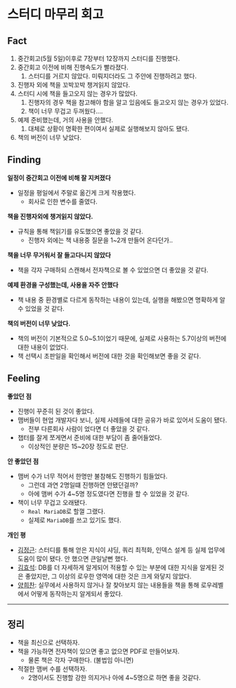 # 스터디 마무리 회고

## Fact
1. 중간회고(5월 5일)이후로 7장부터 12장까지 스터디를 진행했다.
2. 중간회고 이전에 비해 진행속도가 빨라졌다.
	1. 스터디를 거르지 않았다. 미뤄지더라도 그 주안에 진행하려고 했다.
3. 진행자 외에 책을 꼬박꼬박 챙겨읽지 않았다.
4. 스터디 시에 책을 들고오지 않는 경우가 많았다.
	1. 진행자의 경우 책을 참고해야 함을 알고 있음에도 들고오지 않는 경우가 있었다.
	2. 책이 너무 무겁고 두꺼웠다....
5. 예제 준비했는데, 거의 사용을 안했다.
	1. 대체로 상황이 명확한 편이여서 실제로 실행해보지 않아도 됐다. 
6. 책의 버전이 너무 낮았다.

## Finding
**일정이 중간회고 이전에 비해 잘 지켜졌다**
- 일정을 평일에서 주말로 옮긴게 크게 작용했다.
	- 회사로 인한 변수를 줄였다.

**책을 진행자외에 챙겨읽지 않았다.**
- 규칙을 통해 책읽기를 유도했으면 좋았을 것 같다.
	- 진행자 외에는 책 내용중 질문을 1~2개 만들어 온다던가..

**책을 너무 무거워서 잘 들고다니지 않았다**
- 책을 각자 구매하되 스캔해서 전자책으로 볼 수 있었으면 더 좋았을 것 같다.

**예제 환경을 구성했는데, 사용을 자주 안했다**
- 책 내용 중 환경별로 다르게 동작하는 내용이 있는데, 실행을 해봤으면 명확하게 알 수 있었을 것 같다.

**책의 버전이 너무 낮았다.**
- 책의 버전이 기본적으로 5.0~5.1이었기 때문에, 실제로 사용하는 5.7이상의 버전에 대한 내용이 없었다.
- 책 선택시 초판일을 확인해서 버전에 대한 것을 확인해보면 좋을 것 같다.

## Feeling
**좋았던 점**
- 진행이 꾸준히 된 것이 좋았다.
- 맴버들이 현업 개발자다 보니, 실제 사례들에 대한 공유가 바로 있어서 도움이 됐다.
	- 전부 다른회사 사람이 었다면 더 좋았을 것 같다.
- 챕터를 잘게 쪼게면서 준비에 대한 부담이 좀 줄어들었다.
	- 이상적인 분량은 15~20장 정도로 판단.

**안 좋았던 점**
- 맴버 수가 너무 적어서 한명만 불참해도 진행하기 힘들었다.
	- 그런데 과연 2명일떄 진행하면 안됐던걸까?
	- 아에 맴버 수가 4~5명 정도였다면 진행을 할 수 있었을 것 같다.
- 책이 너무 무겁고 오래됐다.
	- `Real MariaDB`로 할껄 그랬다. 
	- 실제로 `MariaDB`를 쓰고 있기도 했다.

**개인 평**
- [김정근](https://github.com/junglekim): 스터디를 통해 얻은 지식이 샤딩, 쿼리 최적화, 인덱스 설계 등 실제 업무에 도움이 많이 됐다. 안 했으면 큰일날뻔 했다.
- [김효석](https://github.com/demarlik01):  DB를 더 자세하게 알게되어 적용할 수 있는 부분에 대한 지식을 알게된 것은 좋았지만, 그 이상의 로우한 영역에 대한 것은 크게 와닿지 않았다.
- [양희찬](https://github.com/yangroro): 실무에서 사용하지 않거나 잘 찾아보지 않는 내용들을 책을 통해 로우레벨에서 어떻게 동작하는지 알게되서 좋았다.

---
## 정리
- 책을 최신으로 선택하자.
- 책을 가능하면 전자책이 있으면 좋고 없으면 PDF로 만들어보자.
	- 물론 책은 각자 구매한다. (불법임 아니면)
- 적절한 맴버 수를 선택하자.
	- 2명이서도 진행할 강한 의지거나 아에 4~5명으로 하면 좋을 것같다.

